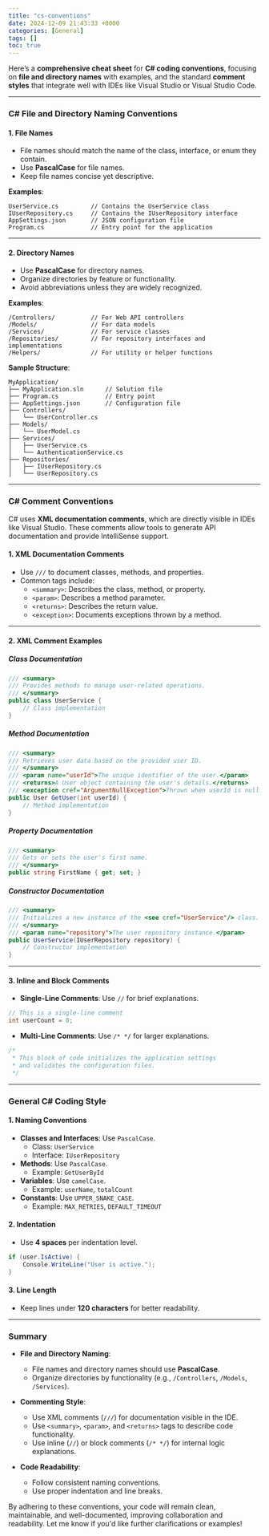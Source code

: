 ```yaml
---
title: "cs-conventions"
date: 2024-12-09 21:43:33 +0000
categories: [General]
tags: []
toc: true
---
```

Here’s a **comprehensive cheat sheet** for **C# coding conventions**, focusing on **file and directory names** with examples, and the standard **comment styles** that integrate well with IDEs like Visual Studio or Visual Studio Code.

---

### **C# File and Directory Naming Conventions**

#### **1. File Names**
- File names should match the name of the class, interface, or enum they contain.
- Use **PascalCase** for file names.
- Keep file names concise yet descriptive.

**Examples**:
```
UserService.cs         // Contains the UserService class
IUserRepository.cs     // Contains the IUserRepository interface
AppSettings.json       // JSON configuration file
Program.cs             // Entry point for the application
```

---

#### **2. Directory Names**
- Use **PascalCase** for directory names.
- Organize directories by feature or functionality.
- Avoid abbreviations unless they are widely recognized.

**Examples**:
```
/Controllers/          // For Web API controllers
/Models/               // For data models
/Services/             // For service classes
/Repositories/         // For repository interfaces and implementations
/Helpers/              // For utility or helper functions
```

**Sample Structure**:
```
MyApplication/
├── MyApplication.sln      // Solution file
├── Program.cs             // Entry point
├── AppSettings.json       // Configuration file
├── Controllers/
│   └── UserController.cs
├── Models/
│   └── UserModel.cs
├── Services/
│   ├── UserService.cs
│   └── AuthenticationService.cs
├── Repositories/
│   ├── IUserRepository.cs
│   └── UserRepository.cs
```

---

### **C# Comment Conventions**

C# uses **XML documentation comments**, which are directly visible in IDEs like Visual Studio. These comments allow tools to generate API documentation and provide IntelliSense support.

#### **1. XML Documentation Comments**
- Use `///` to document classes, methods, and properties.
- Common tags include:
  - `<summary>`: Describes the class, method, or property.
  - `<param>`: Describes a method parameter.
  - `<returns>`: Describes the return value.
  - `<exception>`: Documents exceptions thrown by a method.

---

#### **2. XML Comment Examples**

##### **Class Documentation**
```csharp
/// <summary>
/// Provides methods to manage user-related operations.
/// </summary>
public class UserService {
    // Class implementation
}
```

##### **Method Documentation**
```csharp
/// <summary>
/// Retrieves user data based on the provided user ID.
/// </summary>
/// <param name="userId">The unique identifier of the user.</param>
/// <returns>A User object containing the user's details.</returns>
/// <exception cref="ArgumentNullException">Thrown when userId is null.</exception>
public User GetUser(int userId) {
    // Method implementation
}
```

##### **Property Documentation**
```csharp
/// <summary>
/// Gets or sets the user's first name.
/// </summary>
public string FirstName { get; set; }
```

##### **Constructor Documentation**
```csharp
/// <summary>
/// Initializes a new instance of the <see cref="UserService"/> class.
/// </summary>
/// <param name="repository">The user repository instance.</param>
public UserService(IUserRepository repository) {
    // Constructor implementation
}
```

---

#### **3. Inline and Block Comments**

- **Single-Line Comments**: Use `//` for brief explanations.
```csharp
// This is a single-line comment
int userCount = 0;
```

- **Multi-Line Comments**: Use `/* */` for larger explanations.
```csharp
/*
 * This block of code initializes the application settings
 * and validates the configuration files.
 */
```

---

### **General C# Coding Style**

#### **1. Naming Conventions**
- **Classes and Interfaces**: Use `PascalCase`.
  - Class: `UserService`
  - Interface: `IUserRepository`
- **Methods**: Use `PascalCase`.
  - Example: `GetUserById`
- **Variables**: Use `camelCase`.
  - Example: `userName`, `totalCount`
- **Constants**: Use `UPPER_SNAKE_CASE`.
  - Example: `MAX_RETRIES`, `DEFAULT_TIMEOUT`

#### **2. Indentation**
- Use **4 spaces** per indentation level.
```csharp
if (user.IsActive) {
    Console.WriteLine("User is active.");
}
```

#### **3. Line Length**
- Keep lines under **120 characters** for better readability.

---

### **Summary**

- **File and Directory Naming**:
  - File names and directory names should use **PascalCase**.
  - Organize directories by functionality (e.g., `/Controllers`, `/Models`, `/Services`).

- **Commenting Style**:
  - Use XML comments (`///`) for documentation visible in the IDE.
  - Use `<summary>`, `<param>`, and `<returns>` tags to describe code functionality.
  - Use inline (`//`) or block comments (`/* */`) for internal logic explanations.

- **Code Readability**:
  - Follow consistent naming conventions.
  - Use proper indentation and line breaks.

By adhering to these conventions, your code will remain clean, maintainable, and well-documented, improving collaboration and readability. Let me know if you'd like further clarifications or examples!